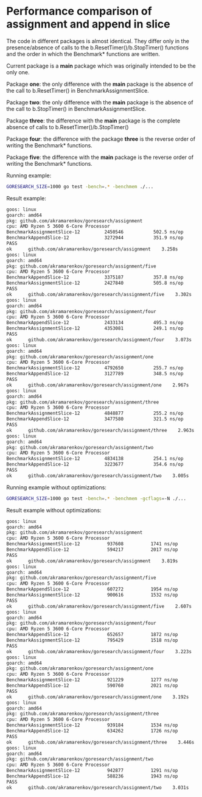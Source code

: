 # Performance comparison of assignment and append in slice

The code in different packages is almost identical. They differ only in the presence/absence of calls to the b.ResetTimer()/b.StopTimer() functions and the order in which the Benchmark* functions are written.

Current package is a **main** package which was originally intended to be the only one.

Package **one**: the only difference with the **main** package is the absence of the call to b.ResetTimer() in BenchmarkAssignmentSlice.

Package **two**: the only difference with the **main** package is the absence of the call to b.StopTimer() in BenchmarkAssignmentSlice.

Package **three**: the difference with the **main** package is the complete absence of calls to b.ResetTimer()/b.StopTimer()

Package **four**: the difference with the package **three** is the reverse order of writing the Benchmark* functions.

Package **five**: the difference with the **main** package is the reverse order of writing the Benchmark* functions.

Running example:

```bash
GORESEARCH_SIZE=1000 go test -bench=.* -benchmem ./...
```

Result example:

```bash
goos: linux
goarch: amd64
pkg: github.com/akramarenkov/goresearch/assignment
cpu: AMD Ryzen 5 3600 6-Core Processor              
BenchmarkAssignmentSlice-12         2450546           502.5 ns/op           0 B/op           0 allocs/op
BenchmarkAppendSlice-12             3272944           351.9 ns/op           0 B/op           0 allocs/op
PASS
ok      github.com/akramarenkov/goresearch/assignment    3.258s
goos: linux
goarch: amd64
pkg: github.com/akramarenkov/goresearch/assignment/five
cpu: AMD Ryzen 5 3600 6-Core Processor              
BenchmarkAppendSlice-12             3375187           357.8 ns/op           0 B/op           0 allocs/op
BenchmarkAssignmentSlice-12         2427840           505.8 ns/op           0 B/op           0 allocs/op
PASS
ok      github.com/akramarenkov/goresearch/assignment/five    3.302s
goos: linux
goarch: amd64
pkg: github.com/akramarenkov/goresearch/assignment/four
cpu: AMD Ryzen 5 3600 6-Core Processor              
BenchmarkAppendSlice-12             2433134           495.3 ns/op           0 B/op           0 allocs/op
BenchmarkAssignmentSlice-12         4353081           249.1 ns/op           0 B/op           0 allocs/op
PASS
ok      github.com/akramarenkov/goresearch/assignment/four    3.073s
goos: linux
goarch: amd64
pkg: github.com/akramarenkov/goresearch/assignment/one
cpu: AMD Ryzen 5 3600 6-Core Processor              
BenchmarkAssignmentSlice-12         4792650           255.7 ns/op           0 B/op           0 allocs/op
BenchmarkAppendSlice-12             3127789           348.5 ns/op           0 B/op           0 allocs/op
PASS
ok      github.com/akramarenkov/goresearch/assignment/one    2.967s
goos: linux
goarch: amd64
pkg: github.com/akramarenkov/goresearch/assignment/three
cpu: AMD Ryzen 5 3600 6-Core Processor              
BenchmarkAssignmentSlice-12         4848877           255.2 ns/op           0 B/op           0 allocs/op
BenchmarkAppendSlice-12             3477580           321.5 ns/op           0 B/op           0 allocs/op
PASS
ok      github.com/akramarenkov/goresearch/assignment/three    2.963s
goos: linux
goarch: amd64
pkg: github.com/akramarenkov/goresearch/assignment/two
cpu: AMD Ryzen 5 3600 6-Core Processor              
BenchmarkAssignmentSlice-12         4834138           254.1 ns/op           0 B/op           0 allocs/op
BenchmarkAppendSlice-12             3223677           354.6 ns/op           0 B/op           0 allocs/op
PASS
ok      github.com/akramarenkov/goresearch/assignment/two    3.005s
```

Running example without optimizations:

```bash
GORESEARCH_SIZE=1000 go test -bench=.* -benchmem -gcflags=-N ./...
```

Result example without optimizations:

```bash
goos: linux
goarch: amd64
pkg: github.com/akramarenkov/goresearch/assignment
cpu: AMD Ryzen 5 3600 6-Core Processor              
BenchmarkAssignmentSlice-12          937608          1741 ns/op           0 B/op           0 allocs/op
BenchmarkAppendSlice-12              594217          2017 ns/op           0 B/op           0 allocs/op
PASS
ok      github.com/akramarenkov/goresearch/assignment    3.819s
goos: linux
goarch: amd64
pkg: github.com/akramarenkov/goresearch/assignment/five
cpu: AMD Ryzen 5 3600 6-Core Processor              
BenchmarkAppendSlice-12              607272          1954 ns/op           0 B/op           0 allocs/op
BenchmarkAssignmentSlice-12          900616          1532 ns/op           0 B/op           0 allocs/op
PASS
ok      github.com/akramarenkov/goresearch/assignment/five    2.607s
goos: linux
goarch: amd64
pkg: github.com/akramarenkov/goresearch/assignment/four
cpu: AMD Ryzen 5 3600 6-Core Processor              
BenchmarkAppendSlice-12              652657          1872 ns/op           0 B/op           0 allocs/op
BenchmarkAssignmentSlice-12          795429          1518 ns/op           0 B/op           0 allocs/op
PASS
ok      github.com/akramarenkov/goresearch/assignment/four    3.223s
goos: linux
goarch: amd64
pkg: github.com/akramarenkov/goresearch/assignment/one
cpu: AMD Ryzen 5 3600 6-Core Processor              
BenchmarkAssignmentSlice-12          921229          1277 ns/op           0 B/op           0 allocs/op
BenchmarkAppendSlice-12              590760          2021 ns/op           0 B/op           0 allocs/op
PASS
ok      github.com/akramarenkov/goresearch/assignment/one    3.192s
goos: linux
goarch: amd64
pkg: github.com/akramarenkov/goresearch/assignment/three
cpu: AMD Ryzen 5 3600 6-Core Processor              
BenchmarkAssignmentSlice-12          939184          1534 ns/op           0 B/op           0 allocs/op
BenchmarkAppendSlice-12              634262          1726 ns/op           0 B/op           0 allocs/op
PASS
ok      github.com/akramarenkov/goresearch/assignment/three    3.446s
goos: linux
goarch: amd64
pkg: github.com/akramarenkov/goresearch/assignment/two
cpu: AMD Ryzen 5 3600 6-Core Processor              
BenchmarkAssignmentSlice-12          942877          1291 ns/op           0 B/op           0 allocs/op
BenchmarkAppendSlice-12              588236          1943 ns/op           0 B/op           0 allocs/op
PASS
ok      github.com/akramarenkov/goresearch/assignment/two    3.031s
```
